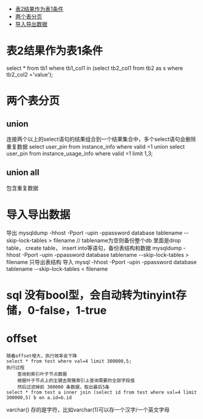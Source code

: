* [表2结果作为表1条件](#表2结果作为表1条件)
* [两个表分页](#两个表分页)
* [导入导出数据](#导入导出数据)

# 表2结果作为表1条件
select * from tb1 where tb1_col1 in (select tb2_col1 from tb2 as s where tb2_col2 ='value');

# 两个表分页
## union
连接两个以上的select语句的结果组合到一个结果集合中，多个select语句会删除重复数据
select user_pin from instance_info where valid =1 union select user_pin from instance_usage_info where valid =1 limit 1,3;
## union all
包含重复数据

# 导入导出数据
导出
mysqldump -hhost -Pport -upin -ppassword database tablename --skip-lock-tables > filename
// tablename为空则备份整个db
里面是drop table， create table， insert into等语句，备份表结构和数据
mysqldump -hhost -Pport -upin -ppassword database tablename --skip-lock-tables > filename
只导出表结构
导入
mysql -hhost -Pport -upin -ppassword database tablename --skip-lock-tables < filename


# sql 没有bool型，会自动转为tinyint存储，0-false，1-true

# offset
	随着offset增大，执行效率会下降
	select * from test where val=4 limit 300000,5; 
	执行过程
		查询到索引叶子节点数据
		根据叶子节点上的主键去聚簇索引上查询需要的全部字段值
		然后过滤掉前 300000 条数据，取出最后5条
	select * from test a inner join (select id from test where val=4 limit 300000,5) b on a.id=b.id
			

varchar() 存的是字符，比如varchar(1)可以存一个汉字/一个英文字母